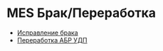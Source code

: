 # MES Брак/Переработка

* [Исправление брака](ispravlenie-braka/)
* [Переработка АБР УДП](dorabotka-radiatorov-rt.md)
